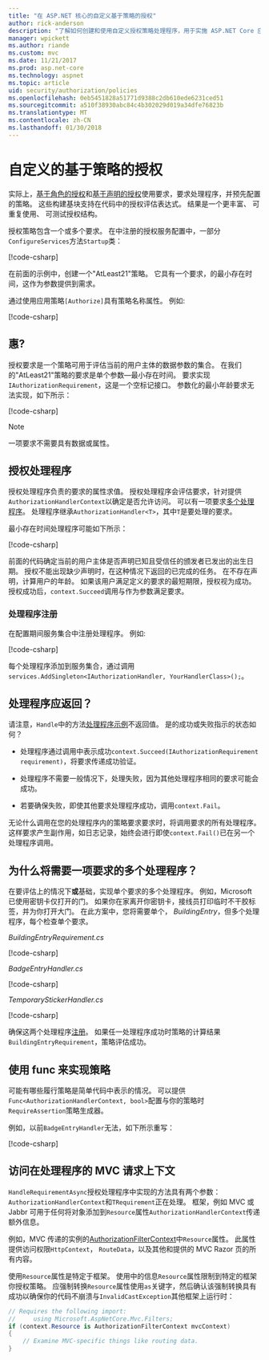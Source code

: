 ```yaml
---
title: "在 ASP.NET 核心的自定义基于策略的授权"
author: rick-anderson
description: "了解如何创建和使用自定义授权策略处理程序，用于实施 ASP.NET Core 应用程序中的授权要求。"
manager: wpickett
ms.author: riande
ms.custom: mvc
ms.date: 11/21/2017
ms.prod: asp.net-core
ms.technology: aspnet
ms.topic: article
uid: security/authorization/policies
ms.openlocfilehash: 0eb5451828a51771d9388c2db610ede6231ced51
ms.sourcegitcommit: a510f38930abc84c4b302029d019a34dfe76823b
ms.translationtype: MT
ms.contentlocale: zh-CN
ms.lasthandoff: 01/30/2018
---
```

# <a name="custom-policy-based-authorization"></a>自定义的基于策略的授权

实际上，[基于角色的授权](xref:security/authorization/roles)和[基于声明的授权](xref:security/authorization/claims)使用要求，要求处理程序，并预先配置的策略。 这些构建基块支持在代码中的授权评估表达式。 结果是一个更丰富、 可重复使用、 可测试授权结构。

授权策略包含一个或多个要求。 在中注册的授权服务配置中，一部分`ConfigureServices`方法`Startup`类：

[!code-csharp[](policies/samples/PoliciesAuthApp1/Startup.cs?range=40-41,50-55,63,72)]

在前面的示例中，创建一个"AtLeast21"策略。 它具有一个要求，的最小存在时间，这作为参数提供到需求。

通过使用应用策略`[Authorize]`具有策略名称属性。 例如:

[!code-csharp[](policies/samples/PoliciesAuthApp1/Controllers/AlcoholPurchaseController.cs?name=snippet_AlcoholPurchaseControllerClass&highlight=4)]

## <a name="requirements"></a>惠?

授权要求是一个策略可用于评估当前的用户主体的数据参数的集合。 在我们的"AtLeast21"策略的要求是单个参数&mdash;最小存在时间。 要求实现`IAuthorizationRequirement`，这是一个空标记接口。 参数化的最小年龄要求无法实现，如下所示：

[!code-csharp[](policies/samples/PoliciesAuthApp1/Services/Requirements/MinimumAgeRequirement.cs?name=snippet_MinimumAgeRequirementClass)]

> [!NOTE]
> 一项要求不需要具有数据或属性。

<a name="security-authorization-policies-based-authorization-handler"></a>

## <a name="authorization-handlers"></a>授权处理程序

授权处理程序负责的要求的属性求值。 授权处理程序会评估要求，针对提供`AuthorizationHandlerContext`以确定是否允许访问。 可以有一项要求[多个处理程序](#security-authorization-policies-based-multiple-handlers)。 处理程序继承`AuthorizationHandler<T>`，其中`T`是要处理的要求。

<a name="security-authorization-handler-example"></a>

最小存在时间处理程序可能如下所示：

[!code-csharp[](policies/samples/PoliciesAuthApp1/Services/Handlers/MinimumAgeHandler.cs?name=snippet_MinimumAgeHandlerClass)]

前面的代码确定当前的用户主体是否声明已知且受信任的颁发者已发出的出生日期。 授权不能出现缺少声明时，在这种情况下返回的已完成的任务。 在不存在声明，计算用户的年龄。 如果该用户满足定义的要求的最短期限，授权视为成功。 授权成功后，`context.Succeed`调用与作为参数满足要求。

<a name="security-authorization-policies-based-handler-registration"></a>

### <a name="handler-registration"></a>处理程序注册

在配置期间服务集合中注册处理程序。 例如:

[!code-csharp[](policies/samples/PoliciesAuthApp1/Startup.cs?range=40-41,50-55,63-65,72)]

每个处理程序添加到服务集合，通过调用`services.AddSingleton<IAuthorizationHandler, YourHandlerClass>();`。

## <a name="what-should-a-handler-return"></a>处理程序应返回？

请注意，`Handle`中的方法[处理程序示例](#security-authorization-handler-example)不返回值。 是的成功或失败指示的状态如何？

* 处理程序通过调用中表示成功`context.Succeed(IAuthorizationRequirement requirement)`，将要求传递成功验证。

* 处理程序不需要一般情况下，处理失败，因为其他处理程序相同的要求可能会成功。

* 若要确保失败，即使其他要求处理程序成功，调用`context.Fail`。

无论什么调用在您的处理程序内的策略要求要求时，将调用要求的所有处理程序。 这样要求产生副作用，如日志记录，始终会进行即使`context.Fail()`已在另一个处理程序调用。

<a name="security-authorization-policies-based-multiple-handlers"></a>

## <a name="why-would-i-want-multiple-handlers-for-a-requirement"></a>为什么将需要一项要求的多个处理程序？

在要评估上的情况下**或**基础，实现单个要求的多个处理程序。 例如，Microsoft 已使用密钥卡仅打开的门。 如果你在家离开你密钥卡，接线员打印临时不干胶标签，并为你打开大门。 在此方案中，您将需要单个， *BuildingEntry*，但多个处理程序，每个检查单个要求。

*BuildingEntryRequirement.cs*

[!code-csharp[](policies/samples/PoliciesAuthApp1/Services/Requirements/BuildingEntryRequirement.cs?name=snippet_BuildingEntryRequirementClass)]

*BadgeEntryHandler.cs*

[!code-csharp[](policies/samples/PoliciesAuthApp1/Services/Handlers/BadgeEntryHandler.cs?name=snippet_BadgeEntryHandlerClass)]

*TemporaryStickerHandler.cs*

[!code-csharp[](policies/samples/PoliciesAuthApp1/Services/Handlers/TemporaryStickerHandler.cs?name=snippet_TemporaryStickerHandlerClass)]

确保这两个处理程序[注册](xref:security/authorization/policies#security-authorization-policies-based-handler-registration)。 如果任一处理程序成功时策略的计算结果`BuildingEntryRequirement`，策略评估成功。

## <a name="using-a-func-to-fulfill-a-policy"></a>使用 func 来实现策略

可能有哪些履行策略是简单代码中表示的情况。 可以提供`Func<AuthorizationHandlerContext, bool>`配置与你的策略时`RequireAssertion`策略生成器。

例如，以前`BadgeEntryHandler`无法，如下所示重写：

[!code-csharp[](policies/samples/PoliciesAuthApp1/Startup.cs?range=52-53,57-63)]

## <a name="accessing-mvc-request-context-in-handlers"></a>访问在处理程序的 MVC 请求上下文

`HandleRequirementAsync`授权处理程序中实现的方法具有两个参数：`AuthorizationHandlerContext`和`TRequirement`正在处理。 框架，例如 MVC 或 Jabbr 可用于任何将对象添加到`Resource`属性`AuthorizationHandlerContext`传递额外信息。

例如，MVC 传递的实例的[AuthorizationFilterContext](/dotnet/api/?term=AuthorizationFilterContext)中`Resource`属性。 此属性提供访问权限`HttpContext`， `RouteData`，以及其他和提供的 MVC Razor 页的所有内容。

使用`Resource`属性是特定于框架。 使用中的信息`Resource`属性限制到特定的框架你授权策略。 应强制转换`Resource`属性使用`as`关键字，然后确认该强制转换具有成功以确保你的代码不崩溃与`InvalidCastException`其他框架上运行时：

```csharp
// Requires the following import:
//     using Microsoft.AspNetCore.Mvc.Filters;
if (context.Resource is AuthorizationFilterContext mvcContext)
{
    // Examine MVC-specific things like routing data.
}
```
